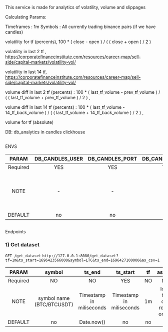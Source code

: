 This service is made for analytics of volatility, volume and slippages

Calculating Params: 

Timeframes : 1m
Symbols : All currently trading binance pairs (if we have candles)

volatility for tf (percents), 100 * ( close - open ) / ( ( close + open ) / 2 )

volatility in last 2 tf , https://corporatefinanceinstitute.com/resources/career-map/sell-side/capital-markets/volatility-vol/ 

volatility in last 14 tf, https://corporatefinanceinstitute.com/resources/career-map/sell-side/capital-markets/volatility-vol/ 


volume diff in last 2 tf (percents) : 100 * ( last_tf_volume - prev_tf_volume ) / ( ( last_tf_volume + prev_tf_volume ) / 2 ) , 

volume diff in last 14 tf (percents) : 100 * ( last_tf_volume - 14_tf_back_volume ) / ( ( last_tf_volume + 14_tf_back_volume ) / 2 ) ,  

volume for tf (absolute)




DB: db_analytics in candles clickhouse


##
ENVS

| PARAM | DB_CANDLES_USER | DB_CANDLES_PORT | DB_CANDLES_HOST | DB_CANDLES_PASSWORD | PORT |
| :---: | :---: | :---: |  :---: | :---: | :---: |
| Required | YES | YES | YES |  YES | NO |
| NOTE | - | - | - | - | Port for Rest Api to run on |
| DEFAULT | no | no | no | no |  8080 |

##
Endpoints

### 1) Get dataset
`GET /get_dataset`
`http://127.0.0.1:8080/get_dataset?tf=1m&ts_start=1696423566000&symbol=LTC&ts_end=1696427100000&as_csv=1` 


| PARAM | symbol | ts_end | ts_start | tf |  as_csv |
| :---: | :---: | :---: |  :---: | :---: | :---: |
| Required | NO | NO | YES | NO |  NO |  NO |
| NOTE | symbol name (BTC/BTCUSDT) | Timestamp in miliseconds | Timestamp in miliseconds | 1m | load full csv result or not |
| DEFAULT | no | Date.now() | no | no | 0 |

